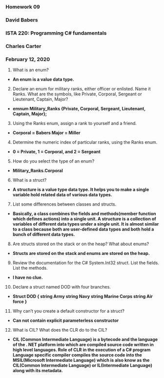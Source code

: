 ### Homework 09
### David Babers
### ISTA 220:  Programming C# fundamentals
### Charles Carter
### February 12, 2020

1.	What is an enum?

* **An enum is a value data type.**

2.	Declare an enum for military ranks, either officer or enlisted. Name it Ranks. What are the symbols, like Private, Corporal, Sergeant or Lieutenant, Captain, Major?

* **emnum Military_Ranks {Private, Corporal, Sergeant, Lieutenant, Captain, Major};**

3.	Using the Ranks enum, assign a rank to yourself and a friend.

* **Corporal = Babers
    Major = Miller**

4.	Determine the numeric index of particular ranks, using the Ranks enum.

* **0 = Private, 1 = Corporal, and 2 = Sergeant**

5.	How do you select the type of an enum?

* **Military_Ranks.Corporal**

6.	What is a struct?

* **A structure is a value type data type. It helps you to make a single variable hold related data of various data types.**

7.	List some differences between classes and structs.

* **Basically, a class combines the fields and methods(member function which defines actions) into a single unit. A structure is a collection of variables of different data types under a single unit. It is almost similar to a class because both are user-defined data types and both hold a bunch of different data types.**

8.	Are structs stored on the stack or on the heap? What about enums?

* **Structs are stored on the stack and enums are stored on the heap.**

9.	Review the documentation for the C# System.Int32 struct. List the fields. List the methods.

* **I have no clue.**

10.	Declare a struct named DOD with four branches.

* **Struct DOD
{
  string Army
  string Navy
  string Marine Corps
  string Air force
  }**

11.	Why can’t you create a default constructor for a struct?

* **Can not contain explicit parameterless constructor**

12.	What is CIL? What does the CLR do to the CIL?

* **CIL (Common Intermediate Language) is a bytecode and the language of the . NET platform into which are compiled source code written in high level languages. Role of CLR in the execution of a C# program
Language specific compiler compiles the source code into the MSIL(Microsoft Intermediate Language) which is also know as the CIL(Common Intermediate Language) or IL(Intermediate Language) along with its metadata.**
